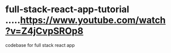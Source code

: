 # full-stack-react-app-tutorial    .....https://www.youtube.com/watch?v=Z4jCvpSROp8
codebase for full stack react app
